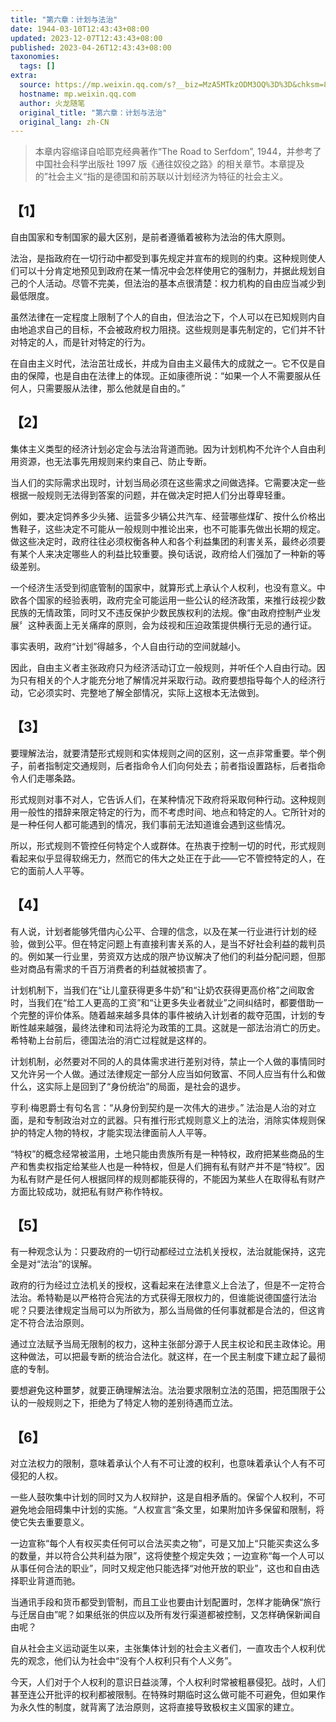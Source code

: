 ```yaml
---
title: "第六章：计划与法治"
date: 1944-03-10T12:43:43+08:00
updated: 2023-12-07T12:43:43+08:00
published: 2023-04-26T12:43:43+08:00
taxonomies:
  tags: []
extra:
  source: https://mp.weixin.qq.com/s?__biz=MzA5MTkzODM3OQ%3D%3D&chksm=8b98d91bbcef500d59cb6649dbfabd7ce96e2503cad113753e79c8babdfa2bf9ade6465cd145&idx=1&mid=2652418623&scene=21&sn=b4a7fb81349791ec6e18a593d211c3c8&utm_source=pocket_reader
  hostname: mp.weixin.qq.com
  author: 火龙随笔
  original_title: "第六章：计划与法治"
  original_lang: zh-CN
---
```


> 本章内容缩译自哈耶克经典著作“The Road to Serfdom”, 1944，并参考了中国社会科学出版社 1997 版《通往奴役之路》的相关章节。本章提及的”社会主义“指的是德国和前苏联以计划经济为特征的社会主义。

## 【1】

自由国家和专制国家的最大区别，是前者遵循着被称为法治的伟大原则。

法治，是指政府在一切行动中都受到事先规定并宣布的规则的约束。这种规则使人们可以十分肯定地预见到政府在某一情况中会怎样使用它的强制力，并据此规划自己的个人活动。尽管不完美，但法治的基本点很清楚：权力机构的自由应当减少到最低限度。

虽然法律在一定程度上限制了个人的自由，但法治之下，个人可以在已知规则内自由地追求自己的目标，不会被政府权力阻挠。这些规则是事先制定的，它们并不针对特定的人，而是针对特定的行为。

在自由主义时代，法治茁壮成长，并成为自由主义最伟大的成就之一。它不仅是自由的保障，也是自由在法律上的体现。正如康德所说：“如果一个人不需要服从任何人，只需要服从法律，那么他就是自由的。”

## 【2】

集体主义类型的经济计划必定会与法治背道而驰。因为计划机构不允许个人自由利用资源，也无法事先用规则来约束自己、防止专断。

当人们的实际需求出现时，计划当局必须在这些需求之间做选择。它需要决定一些根据一般规则无法得到答案的问题，并在做决定时把人们分出尊卑轻重。

例如，要决定饲养多少头猪、运营多少辆公共汽车、经营哪些煤矿、按什么价格出售鞋子，这些决定不可能从一般规则中推论出来，也不可能事先做出长期的规定。做这些决定时，政府往往必须权衡各种人和各个利益集团的利害关系，最终必须要有某个人来决定哪些人的利益比较重要。换句话说，政府给人们强加了一种新的等级差别。

一个经济生活受到彻底管制的国家中，就算形式上承认个人权利，也没有意义。中欧各个国家的经验表明，政府完全可能运用一些公认的经济政策，来推行歧视少数民族的无情政策，同时又不违反保护少数民族权利的法规。像“由政府控制产业发展〞这种表面上无关痛痒的原则，会为歧视和压迫政策提供横行无忌的通行证。

事实表明，政府“计划”得越多，个人自由行动的空间就越小。

因此，自由主义者主张政府只为经济活动订立一般规则，并听任个人自由行动。因为只有相关的个人才能充分地了解情况并采取行动。政府要想指导每个人的经济行动，它必须实时、完整地了解全部情况，实际上这根本无法做到。

## 【3】

要理解法治，就要清楚形式规则和实体规则之间的区别，这一点非常重要。举个例子，前者指制定交通规则，后者指命令人们向何处去；前者指设置路标，后者指命令人们走哪条路。

形式规则对事不对人，它告诉人们，在某种情况下政府将采取何种行动。这种规则用一般性的措辞来限定特定的行为，而不考虑时间、地点和特定的人。它所针对的是一种任何人都可能遇到的情况，我们事前无法知道谁会遇到这些情况。

所以，形式规则不管控任何特定个人或群体。在热衷于控制一切的时代，形式规则看起来似乎显得软绵无力，然而它的伟大之处正在于此——它不管控特定的人，在它的面前人人平等。

## 【4】

有人说，计划者能够凭借内心公平、合理的信念，以及在某一行业进行计划的经验，做到公平。但在特定问题上有直接利害关系的人，是当不好社会利益的裁判员的。例如某一行业里，劳资双方达成的限产协议解决了他们的利益分配问题，但那些对商品有需求的千百万消费者的利益就被损害了。

计划机制下，当我们在“让儿童获得更多牛奶”和“让奶农获得更高价格”之间取舍时，当我们在“给工人更高的工资”和“让更多失业者就业”之间纠结时，都要借助一个完整的评价体系。随着越来越多具体的事件被纳入计划者的裁夺范围，计划的专断性越来越强，最终法律和司法将沦为政策的工具。这就是一部法治消亡的历史。希特勒上台前后，德国法治的消亡过程就是这样的。

计划机制，必然要对不同的人的具体需求进行差别对待，禁止一个人做的事情同时又允许另一个人做。通过法律规定一部分人应当如何致富、不同人应当有什么和做什么，这实际上是回到了“身份统治”的局面，是社会的退步。

亨利·梅恩爵士有句名言：“从身份到契约是一次伟大的进步。” 法治是人治的对立面，是和专制政治对立的武器。只有推行形式规则意义上的法治，消除实体规则保护的特定人物的特权，才能实现法律面前人人平等。

“特权”的概念经常被滥用，土地只能由贵族所有是一种特权，政府把某些商品的生产和售卖权指定给某些人也是一种特权，但是人们拥有私有财产并不是“特权”。因为私有财产是任何人根据同样的规则都能获得的，不能因为某些人在取得私有财产方面比较成功，就把私有财产称作特权。

## 【5】

有一种观念认为：只要政府的一切行动都经过立法机关授权，法治就能保持，这完全是对“法治”的误解。

政府的行为经过立法机关的授权，这看起来在法律意义上合法了，但是不一定符合法治。希特勒是以严格符合宪法的方式获得无限权力的，但谁能说德国盛行法治呢？只要法律规定当局可以为所欲为，那么当局做的任何事就都是合法的，但这肯定不符合法治原则。

通过立法赋予当局无限制的权力，这种主张部分源于人民主权论和民主政体论。用这种做法，可以把最专断的统治合法化。就这样，在一个民主制度下建立起了最彻底的专制。

要想避免这种噩梦，就要正确理解法治。法治要求限制立法的范围，把范围限于公认的一般规则之下，拒绝为了特定人物的差别待遇而立法。

## 【6】

对立法权力的限制，意味着承认个人有不可让渡的权利，也意味着承认个人有不可侵犯的人权。

一些人鼓吹集中计划的同时又为人权辩护，这是自相矛盾的。保留个人权利，不可避免地会阻碍集中计划的实施。“人权宣言“条文里，如果附加许多保留和限制，将使它失去重要意义。

一边宣称“每个人有权买卖任何可以合法买卖之物”，可是又加上“只能买卖这么多的数量，并以符合公共利益为限”，这将使整个规定失效；一边宣称“每一个人可以从事任何合法的职业”，同时又规定他只能选择“对他开放的职业”，这也和自由选择职业背道而驰。

当通讯手段和货币都受到管制，而且工业也要由计划配置时，怎样才能确保“旅行与迁居自由”呢？如果纸张的供应以及所有发行渠道都被控制，又怎样确保新闻自由呢？

自从社会主义运动诞生以来，主张集体计划的社会主义者们，一直攻击个人权利优先的观念，他们认为社会中“没有个人权利只有个人义务”。

今天，人们对于个人权利的意识日益淡薄，个人权利时常被粗暴侵犯。战时，人们甚至连公开批评的权利都被限制。在特殊时期临时这么做可能不可避免，但如果作为永久性的制度，就背离了法治原则，这将直接导致极权主义国家的建立。